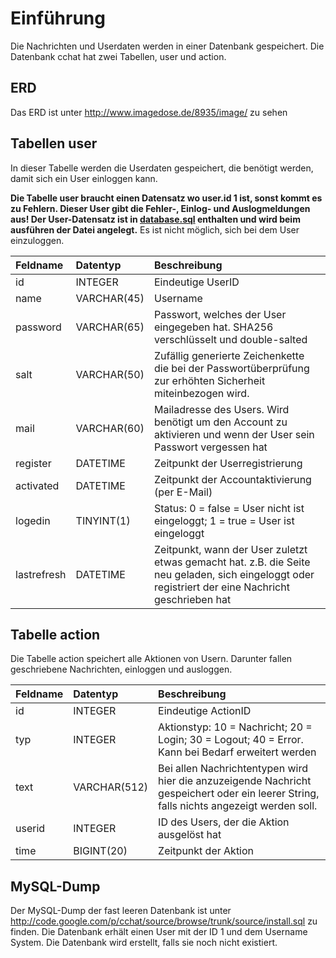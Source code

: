 # Einführung #
Die Nachrichten und Userdaten werden in einer Datenbank gespeichert.
Die Datenbank cchat hat zwei Tabellen, user und action.

## ERD ##
Das ERD ist unter http://www.imagedose.de/8935/image/ zu sehen

## Tabellen user ##

In dieser Tabelle werden die Userdaten gespeichert, die benötigt werden, damit sich ein User einloggen kann.

**Die Tabelle user braucht einen Datensatz wo user.id 1 ist, sonst kommt es zu Fehlern. Dieser User gibt die Fehler-, Einlog- und Auslogmeldungen aus!
Der User-Datensatz ist in [database.sql](http://code.google.com/p/cchat/source/browse/trunk/install/database.sql) enthalten und wird beim ausführen der Datei angelegt.**
Es ist nicht möglich, sich bei dem User einzuloggen.

| **Feldname** | **Datentyp** | **Beschreibung** |
|:-------------|:-------------|:-----------------|
| id | INTEGER | Eindeutige UserID |
| name | VARCHAR(45) | Username |
| password | VARCHAR(65) | Passwort, welches der User eingegeben hat. SHA256 verschlüsselt und double-salted |
| salt | VARCHAR(50) | Zufällig generierte Zeichenkette die bei der Passwortüberprüfung zur erhöhten Sicherheit miteinbezogen wird. |
| mail | VARCHAR(60) | Mailadresse des Users. Wird benötigt um den Account zu aktivieren und wenn der User sein Passwort vergessen hat |
| register | DATETIME | Zeitpunkt der Userregistrierung |
| activated | DATETIME | Zeitpunkt der Accountaktivierung (per E-Mail) |
| logedin | TINYINT(1) | Status: 0 = false = User nicht ist eingeloggt; 1 = true = User ist eingeloggt |
| lastrefresh | DATETIME | Zeitpunkt, wann der User zuletzt etwas gemacht hat. z.B. die Seite neu geladen, sich eingeloggt oder registriert der eine Nachricht geschrieben hat |

## Tabelle action ##

Die Tabelle action speichert alle Aktionen von Usern. Darunter fallen geschriebene Nachrichten, einloggen und ausloggen.

| **Feldname** | **Datentyp** | **Beschreibung** |
|:-------------|:-------------|:-----------------|
| id | INTEGER | Eindeutige ActionID |
| typ | INTEGER | Aktionstyp: 10 = Nachricht; 20 = Login; 30 = Logout; 40 = Error. Kann bei Bedarf erweitert werden |
| text | VARCHAR(512) | Bei allen Nachrichtentypen wird hier die anzuzeigende Nachricht gespeichert oder ein leerer String, falls nichts angezeigt werden soll. |
| userid | INTEGER | ID des Users, der die Aktion ausgelöst hat |
| time | BIGINT(20)| Zeitpunkt der Aktion |

## MySQL-Dump ##
Der MySQL-Dump der fast leeren Datenbank ist unter http://code.google.com/p/cchat/source/browse/trunk/source/install.sql zu finden. Die Datenbank erhält einen User mit der ID 1 und dem Username System.
Die Datenbank wird erstellt, falls sie noch nicht existiert.